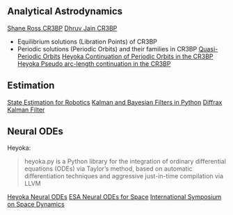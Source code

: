## Analytical Astrodynamics
[Shane Ross CR3BP](https://www.youtube.com/playlist?list=PLUeHTafWecAXDF9vWi7PuE2ZQQ2hXyYt_)
[Dhruv Jain CR3BP](https://github.com/DhruvJ22/Astrodynamics_Research)
- Equilibrium solutions (Libration Points) of CR3BP
- Periodic solutions (Periodic Orbits) and their families in CR3BP
[Quasi-Periodic Orbits](https://github.com/dlujan17/QPOs/blob/main/Julia/GMOSPkg.jl)
[Heyoka Continuation of Periodic Orbits in the CR3BP](https://bluescarni.github.io/heyoka.py/notebooks/Periodic%20orbits%20in%20the%20CR3BP.html)
[Heyoka Pseudo arc-length continuation in the CR3BP](https://bluescarni.github.io/heyoka.py/notebooks/Pseudo%20arc-length%20continuation%20in%20the%20CR3BP.html)
## Estimation
[State Estimation for Robotics](http://asrl.utias.utoronto.ca/~tdb/bib/barfoot_ser17.pdf)
[Kalman and Bayesian Filters in Python](https://github.com/rlabbe/Kalman-and-Bayesian-Filters-in-Python)
[Diffrax Kalman Filter](https://docs.kidger.site/diffrax/examples/kalman_filter/)

## Neural ODEs
Heyoka:
>heyoka.py is a Python library for the integration of ordinary differential equations (ODEs) via Taylor’s method, based on automatic differentiation techniques and aggressive just-in-time compilation via LLVM

[Heyoka Neural ODEs](https://bluescarni.github.io/heyoka.py/notebooks/NeuralODEs_I.html)
[ESA Neural ODEs for Space](https://www.esa.int/gsp/ACT/projects/neural_ode/)
[International Symposium on Space Dynamics](https://www.issfd.org/)

